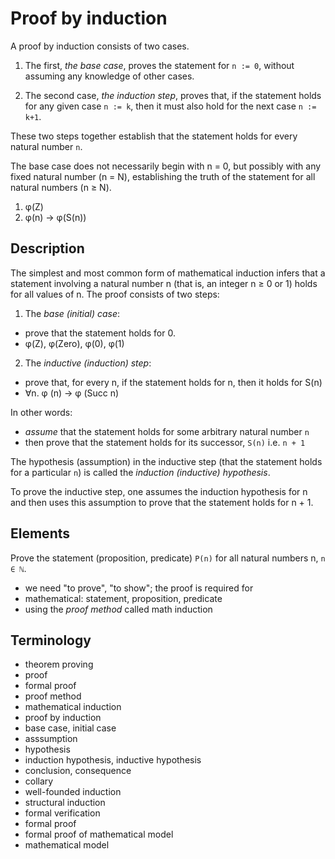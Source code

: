 # Proof by induction

A proof by induction consists of two cases.

1. The first, *the base case*, proves the statement for `n := 0`, without assuming any knowledge of other cases.

2. The second case, *the induction step*, proves that, if the statement holds for any given case `n := k`, then it must also hold for the next case `n := k+1`.

These two steps together establish that the statement holds for every natural number `n`.

The base case does not necessarily begin with n = 0, but possibly with any fixed natural number (n = N), establishing the truth of the statement for all natural numbers (n ≥ N).


1. φ(Z)
2. φ(n) -> φ(S(n))


## Description

The simplest and most common form of mathematical induction infers that a statement involving a natural number n (that is, an integer n ≥ 0 or 1) holds for all values of n. The proof consists of two steps:

1. The *base (initial) case*:
- prove that the statement holds for 0.
- φ(Z), φ(Zero), φ(0), φ(1)

2. The *inductive (induction) step*:
- prove that, for every n, if the statement holds for n, then it holds for S(n)
- ∀n. φ (n) -> φ (Succ n)

In other words:
- *assume* that the statement holds for some arbitrary natural number `n`
- then prove that the statement holds for its successor, `S(n)` i.e. `n + 1`

The hypothesis (assumption) in the inductive step (that the statement holds for a particular `n`) is called the *induction (inductive) hypothesis*.

To prove the inductive step, one assumes the induction hypothesis for n and then uses this assumption to prove that the statement holds for n + 1.

## Elements

Prove the statement (proposition, predicate) `P(n)` for all natural numbers n, `n ∈ ℕ`.

- we need "to prove", "to show"; the proof is required for
- mathematical: statement, proposition, predicate
- using the *proof method* called math induction

## Terminology

- theorem proving
- proof
- formal proof
- proof method
- mathematical induction
- proof by induction
- base case, initial case
- asssumption
- hypothesis
- induction hypothesis, inductive hypothesis
- conclusion, consequence
- collary
- well-founded induction
- structural induction
- formal verification
- formal proof
- formal proof of mathematical model
- mathematical model
